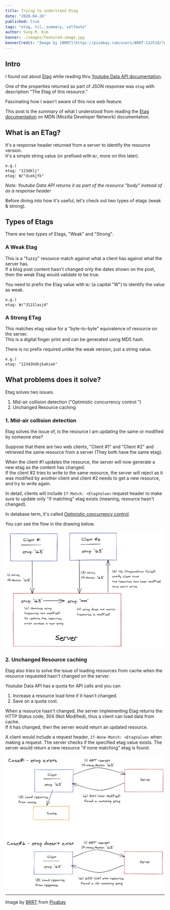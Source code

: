 ```yaml
---
title: Trying to understand Etag
date: "2020-04-26"
published: true
tags: "etag, til, summary, selfnote"
author: Sung M. Kim
banner: ./images/featured-image.jpg
bannerCredit: "Image by [BRRT](https://pixabay.com/users/BRRT-122519/?utm_source=link-attribution&utm_medium=referral&utm_campaign=image&utm_content=3150731) from [Pixabay](https://pixabay.com/?utm_source=link-attribution&utm_medium=referral&utm_campaign=image&utm_content=3150731)"
---
```


## Intro

I found out about [Etag](https://developer.mozilla.org/en-US/docs/Web/HTTP/Headers/ETag) while reading thru [Youtube Data API documentation](https://developers.google.com/youtube/v3/docs/playlistItems#etag).

One of the properties returned as part of JSON response was `etag` with description "The Etag of this resource."

Fascinating how I wasn't aware of this nice web feature.

This post is the summary of what I understood from reading the [Etag documentation](https://developer.mozilla.org/en-US/docs/Web/HTTP/Headers/ETag) on MDN (Mozilla Developer Network) documentation.

## What is an ETag?

It's a response header returned from a server to identify the resource version.  
It's a simple string value (or prefixed with `W/`, more on this later).

```
e.g.) 
etag: "123dklj"
etag: W/"diekjfk"
```

_Note: Youtube Data API returns it as part of the resource "body" instead of as a response header_

Before diving into how it's useful, let's check out two types of etags (weak & strong).

## Types of Etags

There are two types of Etags, "Weak" and "Strong".

### A Weak Etag

This is a "fuzzy" resource match against what a client has against what the server has.  
If a blog post content hasn't changed only the dates shown on the post, then the weak Etag would validate to be true.

You need to prefix the Etag value with `W/` (a capital "W") to identify the value as weak.

```
e.g.)
etag: W/"3121lasjd"
```

### A Strong ETag

This matches etag value for a "byte-to-byte" equivalence of resource on the server.  
This is a digital finger print and can be generated using MD5 hash.

There is no prefix required unlike the weak version, just a string value.

```
e.g.)
etag: "12343hdhjkakiek"
```

## What problems does it solve?

Etag solves two issues.

1. Mid-air collision detection ("Optimistic concurrency control
")
2. Unchanged Resource caching

### 1. Mid-air collision detection

Etag solves the issue of, is the resource I am updating the same or modified by someone else?

Suppose that there are two web clients, "Client #1" and "Client #2" and retrieved the same resource from a server (They both have the same etag).

When the client #1 updates the resource, the server will now generate a new etag as the content has changed.  
If the client #2 tries to write to the same resource, the server will reject as it was modified by another client and client #2 needs to get a new resource, and try to write again.

In detail, clients will include `If-Match: <EtagValue>` request header to make sure to update only "if matching" etag exists (meaning, resource hasn't changed).

In database term, it's called [Optimistic concurrency control](https://en.wikipedia.org/wiki/Optimistic_concurrency_control).

You can see the flow in the drawing below.

![if-match](./images/if-match.jpg)


### 2. Unchanged Resource caching

Etag also tries to solve the issue of loading resources from cache when the resource requested hasn't changed on the server.

Youtube Data API has a quota for API calls and you can  

  1. Increase a resource load time if it hasn't changed.
  2. Save on a quota cost.  

  
When a resource hasn't changed, the server implementing Etag returns the HTTP Status code, 304 (Not Modified), thus a client can load data from cache.  
If it has changed, then the server would return an updated resource.

A client would include a request header, `If-None-Match: <EtagValue>` when making a request. The server checks if the specified etag value exists. The server would return a new resource "if none matching" etag is found.

![if-none-match](./images/if-none-match.jpg)

---

Image by <a href="https://pixabay.com/users/BRRT-122519/?utm_source=link-attribution&amp;utm_medium=referral&amp;utm_campaign=image&amp;utm_content=3150731">BRRT</a> from <a href="https://pixabay.com/?utm_source=link-attribution&amp;utm_medium=referral&amp;utm_campaign=image&amp;utm_content=3150731">Pixabay</a>